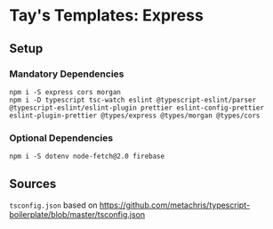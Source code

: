 # Tay's Templates: Express

## Setup

### Mandatory Dependencies

```
npm i -S express cors morgan
npm i -D typescript tsc-watch eslint @typescript-eslint/parser @typescript-eslint/eslint-plugin prettier eslint-config-prettier eslint-plugin-prettier @types/express @types/morgan @types/cors
```

### Optional Dependencies

```
npm i -S dotenv node-fetch@2.0 firebase
```

## Sources

`tsconfig.json` based on https://github.com/metachris/typescript-boilerplate/blob/master/tsconfig.json
